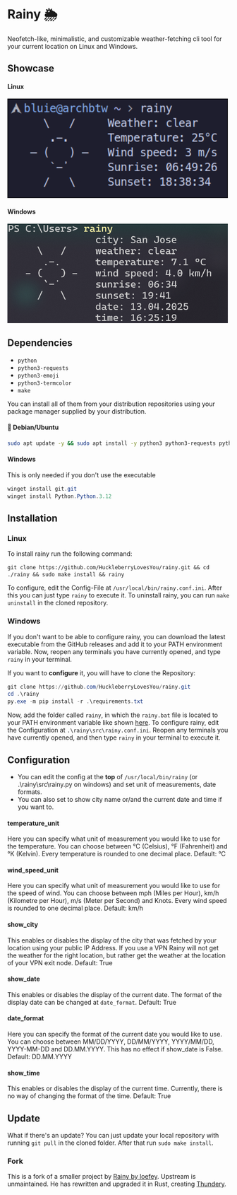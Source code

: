 # Rainy 🌦️

Neofetch-like, minimalistic, and customizable weather-fetching cli tool for your current location on Linux and Windows.
## Showcase
#### Linux

<img src="assets/preview_linux.png">

#### Windows

<img src="assets/preview_windows.png">

## Dependencies

* `python`
* `python3-requests`
* `python3-emoji`
* `python3-termcolor`
* `make`

You can install all of them from your distribution repositories using your package manager supplied by your distribution.

#### 🐧 Debian/Ubuntu

```bash
sudo apt update -y && sudo apt install -y python3 python3-requests python3-emoji python3-termcolor make
```

#### Windows

This is only needed if you don't use the executable

```powershell
winget install git.git
winget install Python.Python.3.12
```

## Installation

### Linux

To install rainy run the following command:

```commandline
git clone https://github.com/HuckleberryLovesYou/rainy.git && cd ./rainy && sudo make install && rainy
```

To configure, edit the Config-File at `/usr/local/bin/rainy.conf.ini`.
After this you can just type `rainy` to execute it.
To uninstall rainy, you can run `make uninstall` in the cloned repository.

### Windows

If you don't want to be able to configure rainy, you can download the latest executable from the GitHub releases and add it to your PATH environment variable.
Now, reopen any terminals you have currently opened, and type `rainy` in your terminal.

If you want to **configure** it, you will have to clone the Repository:

```powershell
git clone https://github.com/HuckleberryLovesYou/rainy.git
cd .\rainy
py.exe -m pip install -r .\requirements.txt
```

Now, add the folder called `rainy`, in which the `rainy.bat` file is located to your PATH environment variable like shown [here](https://stackoverflow.com/a/44272417/27739226).
To configure rainy, edit the Configuration at `.\rainy\src\rainy.conf.ini`.
Reopen any terminals you have currently opened, and then type `rainy` in your terminal to execute it.

## Configuration

* You can edit the config at the **top** of `/usr/local/bin/rainy` (or .\rainy\src\rainy.py on windows) and set unit of measurements, date formats.
* You can also set to show city name or/and the current date and time if you want to.

#### temperature_unit

Here you can specify what unit of measurement you would like to use for the temperature.
You can choose between °C (Celsius), °F (Fahrenheit) and °K (Kelvin).
Every temperature is rounded to one decimal place.
Default: °C

#### wind_speed_unit

Here you can specify what unit of measurement you would like to use for the speed of wind.
You can choose between mph (Miles per Hour), km/h (Kilometre per Hour), m/s (Meter per Second) and Knots.
Every wind speed is rounded to one decimal place.
Default: km/h

#### show_city

This enables or disables the display of the city that was fetched by your location using your public IP Address.
If you use a VPN Rainy will not get the weather for the right location, but rather get the weather at the location of your VPN exit node.
Default: True

#### show_date

This enables or disables the display of the current date.
The format of the display date can be changed at `date_format`.
Default: True

#### date_format

Here you can specify the format of the current date you would like to use.
You can choose between MM/DD/YYYY, DD/MM/YYYY, YYYY/MM/DD, YYYY-MM-DD and DD.MM.YYYY.
This has no effect if show_date is False.
Default: DD.MM.YYYY

#### show_time

This enables or disables the display of the current time.
Currently, there is no way of changing the format of the time.
Default: True

## Update

What if there's an update?
You can just update your local repository with running `git pull` in the cloned folder. After that run `sudo make install`.

### Fork

This is a fork of a smaller project by [Rainy by loefey](https://github.com/loefey/rainy).
Upstream is unmaintained. He has rewritten and upgraded it in Rust, creating [Thundery](https://github.com/loefey/thundery).
